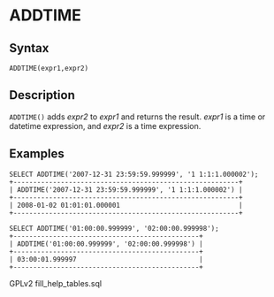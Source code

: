 
# ADDTIME

## Syntax


```
ADDTIME(expr1,expr2)
```

## Description


`ADDTIME()` adds *expr2* to *expr1* and returns the result. *expr1* is a time
or datetime expression, and *expr2* is a time expression.


## Examples


```
SELECT ADDTIME('2007-12-31 23:59:59.999999', '1 1:1:1.000002');
+---------------------------------------------------------+
| ADDTIME('2007-12-31 23:59:59.999999', '1 1:1:1.000002') |
+---------------------------------------------------------+
| 2008-01-02 01:01:01.000001                              |
+---------------------------------------------------------+

SELECT ADDTIME('01:00:00.999999', '02:00:00.999998');
+-----------------------------------------------+
| ADDTIME('01:00:00.999999', '02:00:00.999998') |
+-----------------------------------------------+
| 03:00:01.999997                               |
+-----------------------------------------------+
```


GPLv2 fill_help_tables.sql


